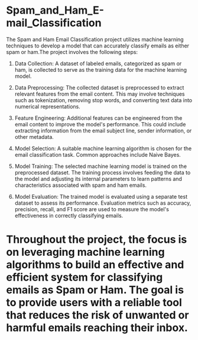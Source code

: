 # Spam_and_Ham_E-mail_Classification
The Spam and Ham Email Classification project utilizes machine learning techniques to develop a model that can accurately classify emails as either spam or ham.The project involves the following steps:

1. Data Collection: A dataset of labeled emails, categorized as spam or ham, is collected to serve as the training data for the machine learning model.

2. Data Preprocessing: The collected dataset is preprocessed to extract relevant features from the email content. This may involve techniques such as tokenization, removing stop words, and converting text data into numerical representations.

3. Feature Engineering: Additional features can be engineered from the email content to improve the model's performance. This could include extracting information from the email subject line, sender information, or other metadata.

4. Model Selection: A suitable machine learning algorithm is chosen for the email classification task. Common approaches include Naive Bayes.

5. Model Training: The selected machine learning model is trained on the preprocessed dataset. The training process involves feeding the data to the model and adjusting its internal parameters to learn patterns and characteristics associated with spam and ham emails.

6. Model Evaluation: The trained model is evaluated using a separate test dataset to assess its performance. Evaluation metrics such as accuracy, precision, recall, and F1 score are used to measure the model's effectiveness in correctly classifying emails.

# Throughout the project, the focus is on leveraging machine learning algorithms to build an effective and efficient system for classifying emails as Spam or Ham. The goal is to provide users with a reliable tool that reduces the risk of unwanted or harmful emails reaching their inbox.
